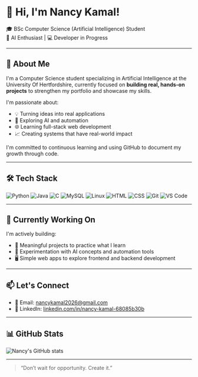 # 👋 Hi, I'm Nancy Kamal!

🎓 BSc Computer Science (Artificial Intelligence) Student  
🧠 AI Enthusiast | 💻 Developer in Progress 

---

## 🚀 About Me

I'm a Computer Science student specializing in Artificial Intelligence at the University Of Hertfordshire, currently focused on **building real, hands-on projects** to strengthen my portfolio and showcase my skills.

I'm passionate about:
- 💡 Turning ideas into real applications
- 🤖 Exploring AI and automation
- 🌐 Learning full-stack web development
- 📈 Creating systems that have real-world impact

I'm committed to continuous learning and using GitHub to document my growth through code.

---

## 🛠️ Tech Stack

![Python](https://img.shields.io/badge/Python-3776AB?style=for-the-badge&logo=python&logoColor=white)
![Java](https://img.shields.io/badge/Java-ED8B00?style=for-the-badge&logo=java&logoColor=white)
![C](https://img.shields.io/badge/C-00599C?style=for-the-badge&logo=c&logoColor=white)
![MySQL](https://img.shields.io/badge/MySQL-4479A1?style=for-the-badge&logo=mysql&logoColor=white)
![Linux](https://img.shields.io/badge/Linux-FCC624?style=for-the-badge&logo=linux&logoColor=black)
![HTML](https://img.shields.io/badge/HTML5-E34F26?style=for-the-badge&logo=html5&logoColor=white)
![CSS](https://img.shields.io/badge/CSS3-1572B6?style=for-the-badge&logo=css3&logoColor=white)
![Git](https://img.shields.io/badge/Git-F05032?style=for-the-badge&logo=git&logoColor=white)
![VS Code](https://img.shields.io/badge/VS_Code-007ACC?style=for-the-badge&logo=visual-studio-code&logoColor=white)

---

## 🧩 Currently Working On

I'm actively building:
- 🌟 Meaningful projects to practice what I learn
- 🧪 Experimentation with AI concepts and automation tools
- 🖥️ Simple web apps to explore frontend and backend development

---

## 📫 Let's Connect

- 📧 Email: nancykamal2026@gmail.com  
- 💼 LinkedIn: [linkedin.com/in/nancy-kamal-68085b30b](https://linkedin.com/in/nancy-kamal-68085b30b)

---

## 📊 GitHub Stats

![Nancy's GitHub stats](https://github-readme-stats.vercel.app/api?username=Nancy-MK&theme=midnight-purple&show_icons=true)

---

> “Don’t wait for opportunity. Create it.”

